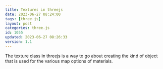 ```yaml
---
title: Textures in threejs
date: 2023-06-27 08:24:00
tags: [three.js]
layout: post
categories: three.js
id: 1055
updated: 2023-06-27 08:26:33
version: 1.1
---
```


The texture class in threejs is a way to go about creating the kind of object that is used for the various map options of materials.

<!-- more -->
